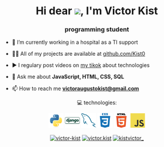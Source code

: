 <h1 align="center">Hi dear <img src="https://raw.githubusercontent.com/kaueMarques/kaueMarques/master/hi.gif" width="30px">, I'm Victor Kist</h1>
<h3 align="center">programming student</h3>

- 🔭 I’m currently working in a hospital as a TI support

- 👨‍💻 All of my projects are available at [github.com/Kist0](https://github.com/Kist0?tab=repositories)

- ▶️ I regulary post videos on [my tikok](https://www.tiktok.com/@kistvictor_?lang=pt-BR&is_copy_url=1&is_from_webapp=v2) about technologies

- 💬 Ask me about **JavaScript, HTML, CSS, SQL**

- 📫 How to reach me **victoraugustokist@gmail.com**

<p align="center">
💻 technologies:
</p>
<p align="center">
<img src="https://raw.githubusercontent.com/devicons/devicon/2809b567852a4648062a2d3e7c1c531367458c0b/icons/python/python-original.svg" alt="python" width="40" height="40"/>
<img src="https://raw.githubusercontent.com/devicons/devicon/2809b567852a4648062a2d3e7c1c531367458c0b/icons/django/django-line.svg" alt="django" width="40" height="40"/>
<img src="https://github.com/devicons/devicon/blob/master/icons/mysql/mysql-plain.svg" alt="django" width="40" height="40"/>
<img src="https://raw.githubusercontent.com/devicons/devicon/master/icons/css3/css3-plain-wordmark.svg" alt="css3"  width="40" height="40"/>
<img src="https://raw.githubusercontent.com/devicons/devicon/master/icons/html5/html5-original-wordmark.svg" alt="html5"  width="40" height="40"/>
<img src="https://raw.githubusercontent.com/devicons/devicon/master/icons/javascript/javascript-original.svg" alt="javascript" width="40" height="40"/>



  
  
</p>

<p align="center">
<a href="https://www.linkedin.com/in/victor-kist/" target="blank"><img align="center" src="https://cdn.jsdelivr.net/npm/simple-icons@3.0.1/icons/linkedin.svg" alt="victor-kist" height="20" width="20" /></a>
<a href="https://www.facebook.com/victor.kist" target="blank"><img align="center" src="https://cdn.jsdelivr.net/npm/simple-icons@3.0.1/icons/facebook.svg" alt="victor.kist" height="20" width="20" /></a>
<a href="https://www.instagram.com/kistvictor_/" target="blank"><img align="center" src="https://cdn.jsdelivr.net/npm/simple-icons@3.0.1/icons/instagram.svg" alt="kistvictor_" height="20" width="20" /></a>
</p>

<!--
**Kist0/Kist0** is a ✨ _special_ ✨ repository because its `README.md` (this file) appears on your GitHub profile.

Here are some ideas to get you started:

- 🔭 I’m currently working on ...
- 🌱 I’m currently learning ...
- 👯 I’m looking to collaborate on ...
- 🤔 I’m looking for help with ...
- 💬 Ask me about ...
- 📫 How to reach me: ...
- 😄 Pronouns: ...
- ⚡ Fun fact: ...
-->
